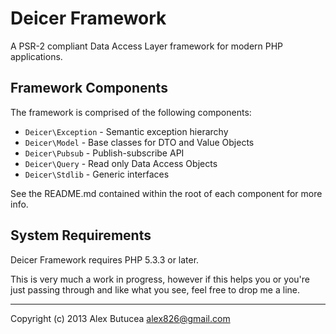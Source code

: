 # Deicer Framework
A PSR-2 compliant Data Access Layer framework for modern PHP applications.

## Framework Components
The framework is comprised of the following components:

- `Deicer\Exception` - Semantic exception hierarchy
- `Deicer\Model` - Base classes for DTO and Value Objects
- `Deicer\Pubsub` - Publish-subscribe API
- `Deicer\Query` - Read only Data Access Objects
- `Deicer\Stdlib` - Generic interfaces

See the README.md contained within the root of each component for more info.

## System Requirements
Deicer Framework requires PHP 5.3.3 or later.

This is very much a work in progress, however if this helps you or you're just passing through and like what you see, feel free to drop me a line.

---------------------------------------------------
Copyright (c) 2013 Alex Butucea <alex826@gmail.com>
